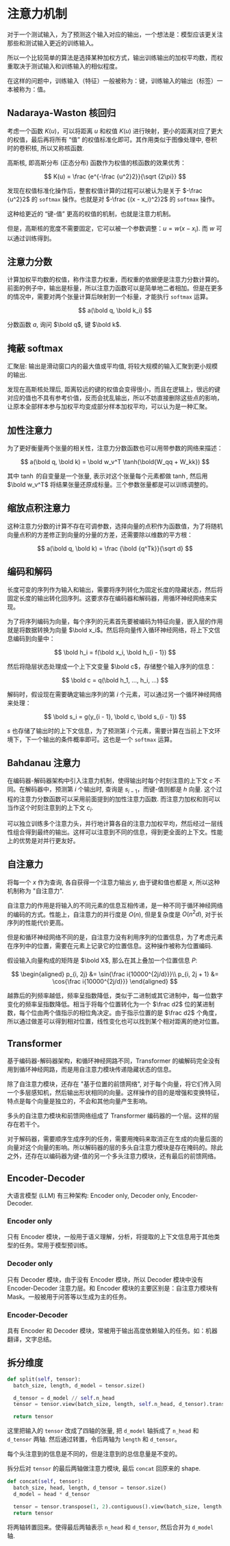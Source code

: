 # 注意力机制

对于一个测试输入，为了预测这个输入对应的输出，一个想法是：模型应该更关注那些和测试输入更近的训练输入。

所以一个比较简单的算法是选择某种加权方式，输出训练输出的加权平均数，而权重取决于测试输入和训练输入的相似程度。

在这样的问题中，训练输入（特征）一般被称为：键，训练输入的输出（标签）一本被称为：值。

## Nadaraya-Waston 核回归

考虑一个函数 $K(u)$，可以将距离 $u$ 和权值 $K(u)$ 进行映射，更小的距离对应了更大的权值，最后再将所有 “值” 的权值标准化即可。其作用类似于图像处理中, 卷积时的卷积核, 所以又称核函数.

高斯核, 即高斯分布 (正态分布) 函数作为权值的核函数的效果优秀：

$$
K(u) = \frac {e^{-\frac {u^2}2}}{\sqrt {2\pi}}
$$

发现在权值标准化操作后，整套权值计算的过程可以被认为是关于 $-\frac {u^2}2$ 的 `softmax` 操作。也就是对 $-\frac {(x - x_i)^2}2$ 的 `softmax` 操作。

这种给更近的 “键-值” 更高的权值的机制，也就是注意力机制。

但是，高斯核的宽度不需要固定，它可以被一个参数调整：$u = w(x - x_i)$. 而 $w$ 可以通过训练得到。

## 注意力分数

计算加权平均数的权值，称作注意力权重，而权重的依据便是注意力分数计算的。前面的例子中，输出是标量，所以注意力函数可以是简单地二者相加。但是在更多的情况中，需要对两个张量计算后映射到一个标量，才能执行 `softmax` 运算。

$$
a(\bold q, \bold k_i)
$$

分数函数 $a$, 询问 $\bold q$, 键 $\bold k$.

## 掩蔽 softmax

汇聚层: 输出是滑动窗口内的最大值或平均值, 将较大规模的输入汇聚到更小规模的输出.

发现在高斯核处理后, 距离较远的键的权值会变得很小，而且在逻辑上，很远的键对应的值也不具有参考价值，反而会扰乱输出，所以不妨直接删除这些点的影响，让原本全部样本参与加权平均变成部分样本加权平均，可以认为是一种汇聚。

## 加性注意力

为了更好衡量两个张量的相关性，注意力分数函数也可以用带参数的网络来描述：

$$
a(\bold q, \bold k) = \bold w_v^T \tanh(\bold{W_qq + W_kk})
$$

其中 $\tanh$ 的自变量是一个张量, 表示对这个张量每个元素都做 $\tanh$, 然后用 $\bold w_v^T$ 将结果张量还原成标量。三个参数张量都是可以训练调整的。

## 缩放点积注意力

这种注意力分数的计算不存在可调参数，选择向量的点积作为函数值，为了将随机向量点积的方差修正到向量的分量的方差，还需要除以维数的平方根：

$$
a(\bold q, \bold k) = \frac {\bold {q^Tk}}{\sqrt d}
$$

## 编码和解码

长度可变的序列作为输入和输出，需要将序列转化为固定长度的隐藏状态，然后将固定长度的输出转化回序列。这要求存在编码器和解码器，用循环神经网络来实现。

为了将序列编码为向量，每个序列的元素首先要被编码为特征向量，嵌入层的作用就是将数据转换为向量 $\bold x_i$。然后将向量传入循环神经网络，将上下文信息编码到向量中：

$$
\bold h_i = f(\bold x_i, \bold h_{i - 1})
$$

然后将隐层状态处理成一个上下文变量 $\bold c$，存储整个输入序列的信息：

$$
\bold c = q(\bold h_1, ..., h_i, ...)
$$

解码时，假设现在需要确定输出序列的第 $i$ 个元素，可以通过另一个循环神经网络来处理：

$$
\bold s_i = g(y_{i - 1}, \bold c, \bold s_{i - 1})
$$

$s$ 也存储了输出时的上下文信息，为了预测第 $i$ 个元素，需要计算在当前上下文环境下，下一个输出的条件概率即可。这也是一个 `softmax` 运算。

## Bahdanau 注意力

在编码器-解码器架构中引入注意力机制，使得输出时每个时刻注意的上下文 $c$ 不同。在解码器中，预测第 $i$ 个输出时, 查询是 $s_{i - 1}$，而键-值则都是 $h$ 向量. 这个过程的注意力分数函数可以采用前面提到的加性注意力函数. 而注意力加权和则可以当作这个时刻注意到的上下文 $c_i$.

可以独立训练多个注意力头，并行地计算各自的注意力加权平均，然后经过一层线性组合得到最终的输出。这样可以注意到不同的信息，得到更全面的上下文。性能上的优势是对并行更友好。

## 自注意力

将每一个 $x$ 作为查询, 各自获得一个注意力输出 $y$, 由于键和值也都是 $x$, 所以这种机制称为 "自注意力".

自注意力的作用是将输入的不同元素的信息互相传递，是一种不同于循环神经网络的编码的方式。性能上，自注意力的并行度是 $O(n)$, 但是复杂度是 $O(n^2d)$, 对于长序列的性能代价更高。

但是和循环神经网络不同的是，自注意力没有利用序列的位置信息，为了考虑元素在序列中的位置，需要在元素上记录它的位置信息。这种操作被称为位置编码.

假设输入向量构成的矩阵是 $\bold X$, 那么在其上叠加一个位置信息 $P$:

$$
\begin{aligned}
p_{i, 2j} &= \sin{\frac i{10000^{2j/d}}}\\
p_{i, 2j + 1} &= \cos{\frac i{10000^{2j/d}}}
\end{aligned}
$$

越靠后的列频率越低，频率呈指数降低，类似于二进制或其它进制中，每一位数字变化的频率呈指数降低。相当于将每个位置转化为一个 $\frac d2$ 位的某进制数，每个位由两个值指示的相位角决定。由于指示位置的是 $\frac d2$ 个角度，所以通过做差可以得到相对位置，线性变化也可以找到某个相对距离的绝对位置。

## Transformer

基于编码器-解码器架构，和循环神经网路不同，Transformer 的编解码完全没有用到循环神经网路，而是用自注意力模块传递隐藏状态的信息。

除了自注意力模块，还存在 "基于位置的前馈网络", 对于每个向量，将它们传入同一个多层感知机，然后输出形状相同的向量。这样操作的目的是增强和变换特征，特点是每个向量是独立的，不会和其他向量产生影响。

多头的自注意力模块和前馈网络组成了 Transformer 编码器的一个层。这样的层存在若干个。

对于解码器，需要顺序生成序列的任务，需要用掩码来取消正在生成的向量后面的向量对这个向量的影响。所以解码器的层的多头自注意力模块是存在掩码的。除此之外，还存在以编码器为键-值的另一个多头注意力模块，还有最后的前馈网络。

## Encoder-Decoder 

大语言模型 (LLM) 有三种架构: Encoder only, Decoder only, Encoder-Decoder.

### Encoder only

只有 Encoder 模块，一般用于语义理解，分析，将提取的上下文信息用于其他类型的任务。常用于模型预训练。

### Decoder only

只有 Decoder 模块，由于没有 Encoder 模块，所以 Decoder 模块中没有 Encoder-Decoder 注意力层。和 Encoder 模块的主要区别是：自注意力模块有 Mask。一般被用于问答等以生成为主的任务。

### Encoder-Decoder

具有 Encoder 和 Decoder 模块，常被用于输出高度依赖输入的任务。如：机器翻译，文字总结。

## 拆分维度

```py
def split(self, tensor):
  batch_size, length, d_model = tensor.size()

  d_tensor = d_model // self.n_head
  tensor = tensor.view(batch_size, length, self.n_head, d_tensor).transpose(1, 2)

  return tensor
```

这里把输入的 `tensor` 改成了四轴的张量, 把 `d_model` 轴拆成了 `n_head` 和 `d_tensor` 两轴. 然后通过转置，令后两轴为 `length` 和 `d_tensor`。

每个头注意到的信息是不同的，但是注意到的总信息量是不变的。

拆分后对 `tensor` 的最后两轴做注意力模块, 最后 `concat` 回原来的 shape.

```py
def concat(self, tensor):
  batch_size, head, length, d_tensor = tensor.size()
  d_model = head * d_tensor

  tensor = tensor.transpose(1, 2).contiguous().view(batch_size, length, d_model)
  return tensor
```

将两轴转置回来。使得最后两轴表示 `n_head` 和 `d_tensor`, 然后合并为 `d_model` 轴.